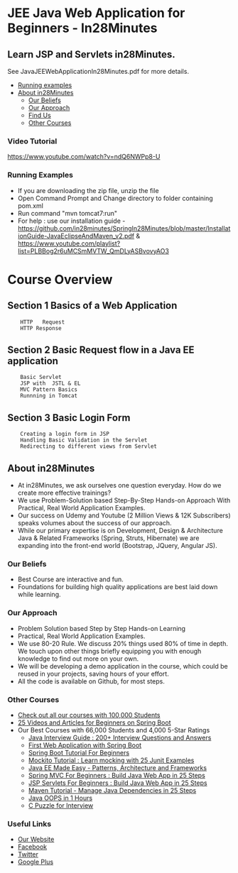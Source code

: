 
# JEE Java Web Application for Beginners - In28Minutes

## Learn JSP and Servlets in28Minutes.
See JavaJEEWebApplicationIn28Minutes.pdf for more details.

* [Running examples](#running-examples)
* [About in28Minutes](#about-in28minutes)
  - [Our Beliefs](#our-beliefs)
  - [Our Approach](#our-approach)
  - [Find Us](#useful-links)
  - [Other Courses](#other-courses)

### Video Tutorial
https://www.youtube.com/watch?v=ndQ6NWPp8-U

### Running Examples
- If you are downloading the zip file, unzip the file
- Open Command Prompt and Change directory to folder containing pom.xml
- Run command "mvn tomcat7:run"
- For help : use our installation guide - https://github.com/in28minutes/SpringIn28Minutes/blob/master/InstallationGuide-JavaEclipseAndMaven_v2.pdf & https://www.youtube.com/playlist?list=PLBBog2r6uMCSmMVTW_QmDLyASBvovyAO3

# Course Overview

##	Section 1 Basics of a Web Application
		HTTP   Request
        HTTP Response

##	Section 2 Basic Request flow in a Java EE application
		Basic Servlet
        JSP with  JSTL & EL
        MVC Pattern Basics
        Runnning in Tomcat

##	Section 3 Basic Login Form
		Creating a login form in JSP
        Handling Basic Validation in the Servlet
        Redirecting to different views from Servlet


## About in28Minutes
- At in28Minutes, we ask ourselves one question everyday. How do we create more effective trainings?
- We use Problem-Solution based Step-By-Step Hands-on Approach With Practical, Real World Application Examples. 
- Our success on Udemy and Youtube (2 Million Views & 12K Subscribers) speaks volumes about the success of our approach.
- While our primary expertise is on Development, Design & Architecture Java & Related Frameworks (Spring, Struts, Hibernate) we are expanding into the front-end world (Bootstrap, JQuery, Angular JS). 

### Our Beliefs
- Best Course are interactive and fun.
- Foundations for building high quality applications are best laid down while learning.

### Our Approach
- Problem Solution based Step by Step Hands-on Learning
- Practical, Real World Application Examples.
- We use 80-20 Rule. We discuss 20% things used 80% of time in depth. We touch upon other things briefly equipping you with enough knowledge to find out more on your own. 
- We will be developing a demo application in the course, which could be reused in your projects, saving hours of your effort.
- All the code is available on Github, for most steps.

### Other Courses

- [Check out all our courses with 100,000 Students](https://courses.in28minutes.com/courses)
- [25 Videos and Articles for Beginners on Spring Boot](http://www.springboottutorial.com/spring-boot-tutorials-for-beginners)
- Our Best Courses with 66,000 Students and 4,000 5-Star Ratings
  * [Java Interview Guide : 200+ Interview Questions and Answers](https://www.udemy.com/java-interview-questions-and-answers/?couponCode=JAVA_INTER_GIT)
  * [First Web Application with Spring Boot](https://www.udemy.com/spring-boot-first-web-application/?couponCode=SPRING-BOOT-1-GIT)
  * [Spring Boot Tutorial For Beginners](https://www.udemy.com/spring-boot-tutorial-for-beginners/?couponCode=SPRING-BOOT-GIT)
  * [Mockito Tutorial : Learn mocking with 25 Junit Examples](https://www.udemy.com/mockito-tutorial-with-junit-examples/?couponCode=MOCKITO_GIT)
  * [Java EE Made Easy - Patterns, Architecture and Frameworks](https://www.udemy.com/java-ee-design-patterns-architecture-and-frameworks/?couponCode=EEPATTERNS-GIT)
  * [Spring MVC For Beginners : Build Java Web App in 25 Steps](https://www.udemy.com/spring-mvc-tutorial-for-beginners-step-by-step/?couponCode=SPRINGMVC-GIT)
  * [JSP Servlets For Beginners : Build Java Web App in 25 Steps](https://www.udemy.com/learn-java-servlets-and-jsp-web-application-in-25-steps/?couponCode=JSPSRVLT-GIT)
  * [Maven Tutorial - Manage Java Dependencies in 25 Steps](https://www.udemy.com/learn-maven-java-dependency-management-in-20-steps/?couponCode=MAVEN_GIT)
  * [Java OOPS in 1 Hours](https://www.udemy.com/learn-object-oriented-programming-in-java/?couponCode=OOPS-GIT)
  * [C Puzzle for Interview](https://www.udemy.com/c-puzzles-for-beginners/?couponCode=CPUZZLES-GIT)
  
### Useful Links
- [Our Website](http://www.in28minutes.com)
- [Facebook](http://facebook.com/in28minutes)
- [Twitter](http://twitter.com/in28minutes)
- [Google Plus](https://plus.google.com/u/3/110861829188024231119)
